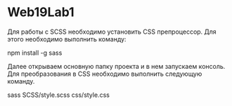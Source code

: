 # Web19Lab1

Для работы с SCSS необходимо установить CSS препроцессор. Для этого необходимо выполнить команду:

npm install -g sass

Далее открываем основную папку проекта и в нем запускаем консоль. Для преобразования в CSS необходимо выполнить следующую команду.

sass SCSS/style.scss css/style.css
